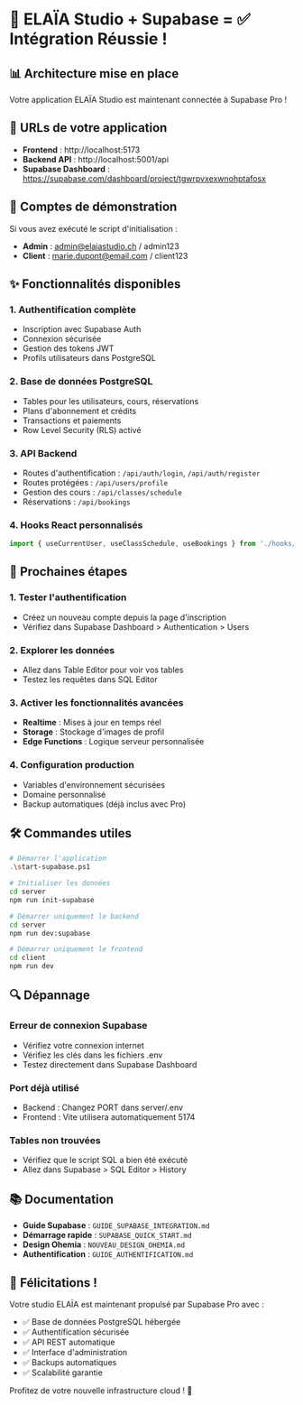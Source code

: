 # 🎉 ELAÏA Studio + Supabase = ✅ Intégration Réussie !

## 📊 Architecture mise en place

Votre application ELAÏA Studio est maintenant connectée à Supabase Pro !

## 🔗 URLs de votre application

- **Frontend** : http://localhost:5173
- **Backend API** : http://localhost:5001/api
- **Supabase Dashboard** : https://supabase.com/dashboard/project/tgwrpvxexwnohptafosx

## 🔑 Comptes de démonstration

Si vous avez exécuté le script d'initialisation :
- **Admin** : admin@elaiastudio.ch / admin123
- **Client** : marie.dupont@email.com / client123

## ✨ Fonctionnalités disponibles

### 1. **Authentification complète**
- Inscription avec Supabase Auth
- Connexion sécurisée
- Gestion des tokens JWT
- Profils utilisateurs dans PostgreSQL

### 2. **Base de données PostgreSQL**
- Tables pour les utilisateurs, cours, réservations
- Plans d'abonnement et crédits
- Transactions et paiements
- Row Level Security (RLS) activé

### 3. **API Backend**
- Routes d'authentification : `/api/auth/login`, `/api/auth/register`
- Routes protégées : `/api/users/profile`
- Gestion des cours : `/api/classes/schedule`
- Réservations : `/api/bookings`

### 4. **Hooks React personnalisés**
```typescript
import { useCurrentUser, useClassSchedule, useBookings } from './hooks/useSupabase';
```

## 🚀 Prochaines étapes

### 1. **Tester l'authentification**
- Créez un nouveau compte depuis la page d'inscription
- Vérifiez dans Supabase Dashboard > Authentication > Users

### 2. **Explorer les données**
- Allez dans Table Editor pour voir vos tables
- Testez les requêtes dans SQL Editor

### 3. **Activer les fonctionnalités avancées**
- **Realtime** : Mises à jour en temps réel
- **Storage** : Stockage d'images de profil
- **Edge Functions** : Logique serveur personnalisée

### 4. **Configuration production**
- Variables d'environnement sécurisées
- Domaine personnalisé
- Backup automatiques (déjà inclus avec Pro)

## 🛠️ Commandes utiles

```bash
# Démarrer l'application
.\start-supabase.ps1

# Initialiser les données
cd server
npm run init-supabase

# Démarrer uniquement le backend
cd server
npm run dev:supabase

# Démarrer uniquement le frontend
cd client
npm run dev
```

## 🔍 Dépannage

### Erreur de connexion Supabase
- Vérifiez votre connexion internet
- Vérifiez les clés dans les fichiers .env
- Testez directement dans Supabase Dashboard

### Port déjà utilisé
- Backend : Changez PORT dans server/.env
- Frontend : Vite utilisera automatiquement 5174

### Tables non trouvées
- Vérifiez que le script SQL a bien été exécuté
- Allez dans Supabase > SQL Editor > History

## 📚 Documentation

- **Guide Supabase** : `GUIDE_SUPABASE_INTEGRATION.md`
- **Démarrage rapide** : `SUPABASE_QUICK_START.md`
- **Design Ohemia** : `NOUVEAU_DESIGN_OHEMIA.md`
- **Authentification** : `GUIDE_AUTHENTIFICATION.md`

## 🎊 Félicitations !

Votre studio ELAÏA est maintenant propulsé par Supabase Pro avec :
- ✅ Base de données PostgreSQL hébergée
- ✅ Authentification sécurisée
- ✅ API REST automatique
- ✅ Interface d'administration
- ✅ Backups automatiques
- ✅ Scalabilité garantie

Profitez de votre nouvelle infrastructure cloud ! 🚀 